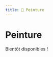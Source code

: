 ```yaml
---
title: 🎨 Peinture
---
```


# Peinture

<head>
    <meta name="robots" content="noindex" />
</head>

Bientôt disponibles !